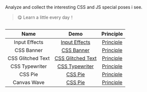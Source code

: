 Analyze and collect the interesting CSS and JS special poses i see.

> :yum: Learn a little every day！

##

| Name        | Demo           | Principle  |
| :-------------: |:-------------:| :-----:|
| Input Effects | [Input Effects](https://hq-lin.github.io/cool-skills/input-effects/) | [Principle](https://github.com/HQ-Lin/cool-skills/tree/master/input-effects) |
| CSS Banner | [CSS Banner](https://hq-lin.github.io/cool-skills/css-banner/) | [Principle](https://github.com/HQ-Lin/cool-skills/tree/master/css-banner) |
| CSS Glitched Text | [CSS Glitched Text](https://hq-lin.github.io/cool-skills/css-glitched-text/) | [Principle](https://github.com/HQ-Lin/cool-skills/tree/master/css-glitched-text) |
| CSS Typewriter | [CSS Typewriter](https://hq-lin.github.io/cool-skills/css-typewriter/) | [Principle](https://github.com/HQ-Lin/cool-skills/tree/master/css-typewriter) |
| CSS Pie | [CSS Pie](https://hq-lin.github.io/cool-skills/css-pie/) | [Principle](https://github.com/HQ-Lin/cool-skills/tree/master/css-pie) |
| Canvas Wave | [CSS Pie](https://hq-lin.github.io/cool-skills/canvas-wave/) | [Principle](https://github.com/HQ-Lin/cool-skills/tree/master/canvas-wave) |
